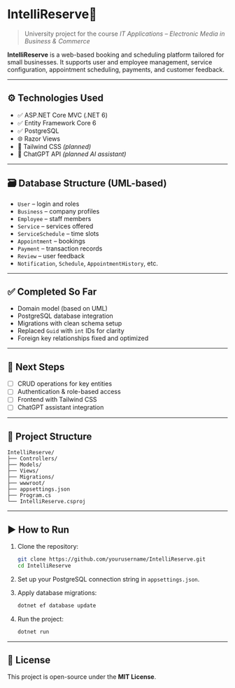 # IntelliReserve🧠

> University project for the course *IT Applications – Electronic Media in Business & Commerce*

**IntelliReserve** is a web-based booking and scheduling platform tailored for small businesses. It supports user and employee management, service configuration, appointment scheduling, payments, and customer feedback.

---

## ⚙️ Technologies Used

- ✅ ASP.NET Core MVC (.NET 6)
- ✅ Entity Framework Core 6
- ✅ PostgreSQL
- 🌐 Razor Views
- 🚧 Tailwind CSS *(planned)*
- 🤖 ChatGPT API *(planned AI assistant)*

---

## 🗃️ Database Structure (UML-based)

- `User` – login and roles
- `Business` – company profiles
- `Employee` – staff members
- `Service` – services offered
- `ServiceSchedule` – time slots
- `Appointment` – bookings
- `Payment` – transaction records
- `Review` – user feedback
- `Notification`, `Schedule`, `AppointmentHistory`, etc.

---

## ✅ Completed So Far

- Domain model (based on UML)
- PostgreSQL database integration
- Migrations with clean schema setup
- Replaced `Guid` with `int` IDs for clarity
- Foreign key relationships fixed and optimized

---

## 🚀 Next Steps

- [ ] CRUD operations for key entities
- [ ] Authentication & role-based access
- [ ] Frontend with Tailwind CSS
- [ ] ChatGPT assistant integration

---

## 📂 Project Structure

```
IntelliReserve/
├── Controllers/
├── Models/
├── Views/
├── Migrations/
├── wwwroot/
├── appsettings.json
├── Program.cs
└── IntelliReserve.csproj
```

---

## ▶️ How to Run

1. Clone the repository:
   ```bash
   git clone https://github.com/yourusername/IntelliReserve.git
   cd IntelliReserve
   ```

2. Set up your PostgreSQL connection string in `appsettings.json`.

3. Apply database migrations:
   ```bash
   dotnet ef database update
   ```

4. Run the project:
   ```bash
   dotnet run
   ```

---

## 📝 License

This project is open-source under the **MIT License**.
